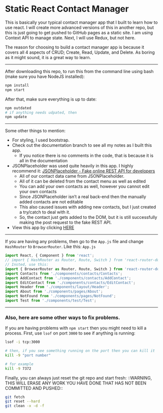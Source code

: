 # Static React Contact Manager
This is basically your typical contact manager app that I built to learn how to use react. I will create more advanced versions of this in another repo, but this is just going to get pushed to GitHub pages as a static site. I am using Context API to manage state. Next, I will use Redux, but not here. 

The reason for choosing to build a contact manager app is because it covers all 4 aspects of CRUD; Create, Read, Update, and Delete. As boring as it might sound, it is a great way to learn. 

---

After downloading this repo, to run this from the command line using bash (make sure you have NodeJS installed):
```bash
npm install
npm start
```

After that, make sure everything is up to date:
```bash
npm outdated
# if anything needs udpated, then
npm update
```

---

Some other things to mention:
* For styling, I used bootstrap. 
* Check out the documentation branch to see all my notes as I built this app.
	* If you notice there is no comments in the code, that is because it is all in the documentation
* JSONPlaceholder was used quite heavily in this app. I highly recommend it: [JSONPlaceholder - Fake online REST API for developers](https://jsonplaceholder.typicode.com/)
	* All of our contact data came from JSONPlaceholder.
	* All of it can be deleted from the contact menu as well as edited
	* You can add your own contacts as well, however you cannot edit your own contacts
	* Since JSONPlaceholder isn’t a real back-end then the manually added contacts are not editable
	* This also caused issues with adding new contacts, but I just created a try/catch to deal with it. 
	* So, the contact just gets added to the DOM, but it is still successfully making the post request to the fake REST API.
* View this app by clicking [HERE](https://michaelfrieze.github.io/react-contact-manager)

---

If you are having any problems, then go to the `App.js` file and change `HashRouter` to `BrowserRouter`.
Like this: `App.js`
```js
import React, { Component } from 'react';
// import { HashRouter as Router, Route, Switch } from 'react-router-dom';
// Insted, use this:
import { BrowserRouter as Router, Route, Switch } from 'react-router-dom';
import Contacts from './components/contacts/Contacts';
import AddContact from './components/contacts/AddContact';
import EditContact from './components/contacts/EditContact';
import Header from './components/layout/Header';
import About from './components/pages/About';
import NotFound from './components/pages/NotFound';
import Test from './components/test/Test';
```

---

### Also, here are some other ways to fix problems. 

If you are having problems with `npm start` then you might need to kill a process. First, use `lsof` on port `3000` to see if anything is running:
```bash
lsof -i tcp:3000

# then, if you see something running on the port then you can kill it
kill -9 "port number"

# for example
kill -9 7372
```


Finally, you can always just reset the git repo and start fresh:
 ::WARNING, THIS WILL ERASE ANY WORK YOU HAVE DONE THAT HAS NOT BEEN COMMITTED AND PUSHED::
```bash
git fetch
git reset --hard
git clean -x -d -f
```